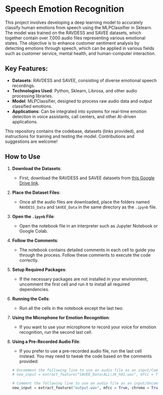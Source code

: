 # Speech Emotion Recognition

This project involves developing a deep learning model to accurately classify human emotions from speech using the MLPClassifier in Sklearn. The model was trained on the RAVDESS and SAVEE datasets, which together contain over 7,000 audio files representing various emotional states. The objective is to enhance customer sentiment analysis by detecting emotions through speech, which can be applied in various fields such as customer service, mental health, and human-computer interaction.

## Key Features:
- **Datasets**: RAVDESS and SAVEE, consisting of diverse emotional speech recordings.
- **Technologies Used**: Python, Sklearn, Librosa, and other audio processing libraries.
- **Model**: MLPClassifier, designed to process raw audio data and output classified emotions.
- **Applications**: Can be integrated into systems for real-time emotion detection in voice assistants, call centers, and other AI-driven applications.

This repository contains the codebase, datasets (links provided), and instructions for training and testing the model. Contributions and suggestions are welcome!

## How to Use

1. **Download the Datasets**:
   - First, download the RAVDESS and SAVEE datasets from [this Google Drive link](https://drive.google.com/drive/folders/1ghWkRez4EY9j3IdnvS1G3-Da5eNEW47n?usp=sharing).

2. **Place the Dataset Files**:
   - Once all the audio files are downloaded, place the folders named `RAVDESS_Data` and `SAVEE_Data` in the same directory as the `.ipynb` file.

3. **Open the `.ipynb` File**:
   - Open the notebook file in an interpreter such as Jupyter Notebook or Google Colab.

4. **Follow the Comments**:
   - The notebook contains detailed comments in each cell to guide you through the process. Follow these comments to execute the code correctly.

5. **Setup Required Packages**:
   - If the necessary packages are not installed in your environment, uncomment the first cell and run it to install all required dependencies.

6. **Running the Cells**:
   - Run all the cells in the notebook except the last two.

7. **Using the Microphone for Emotion Recognition**:
   - If you want to use your microphone to record your voice for emotion recognition, run the second last cell.

8. **Using a Pre-Recorded Audio File**:
   - If you prefer to use a pre-recorded audio file, run the last cell instead. You may need to tweak the code based on the comments provided:
   ```python
   # Uncomment the following line to use an audio file as an input/Comment the following line to use recording as input
   # new_input = extract_feature("SAVEE_Data\ALL\JK_h01.wav", mfcc = True, chroma = True, mel = True)

   # Comment the following line to use an audio file as an input/Uncomment the following line to use recording as input
   new_input = extract_feature("output.wav", mfcc = True, chroma = True, mel = True)
